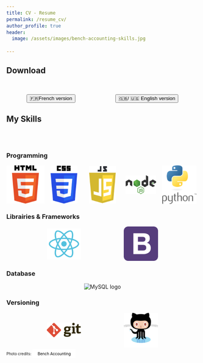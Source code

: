 ```yaml
---
title: CV - Resume
permalink: /resume_cv/
author_profile: true
header:
  image: /assets/images/bench-accounting-skills.jpg

---
```


<h2>Download</h2>
<div style="display: flex; justify-content: space-around; margin-top:50px;">
<a href="../assets/resume/cv_claire_kodia.pdf" target="_blank"><button class="page__taxonomy-item"> 🇫🇷French version</button></a>
<a href="../assets/resume/resume_claire_kodia.pdf" target="_blank"><button class="page__taxonomy-item"> 🇬🇧/ 🇺🇸 English version</button></a>
</div>

<h2>My Skills</h2>
<div style="display: grid; grid-template-columns: repeat(5, 1fr); margin-top:50px; justify-items:center; align-items:center">
<h3 style="grid-column: span 5; justify-self:start;">Programming</h3>
<img src="../assets/logo/HTML5_Logo.svg"  alt="HTML5 logo" style="width: 100px; height: auto;"/>
<img src="../assets/logo/CSS3_Logo.svg"  alt="CSS3 logo" style="width: 70px; height: auto;"/>
<img src="../assets/logo/JS_Logo.svg"  alt="JavaScript logo" style="width: 70px; height: auto;"/>
<img src="../assets/logo/Nodejs_Logo.svg"  alt="NodeJS logo" style="width: 80px; height: auto;"/>
<img src="../assets/logo/Python_Logo.svg"  alt="Python logo" style="width: 90px; height: auto;"/>

<h3 style="grid-column: span 5; justify-self:start;">Librairies & Frameworks</h3>
<img src="../assets/logo/Reactjs_Logo.svg"  alt="ReactJS logo" style="width: 90px; height: auto; grid-column: 2"/>
<img src="../assets/logo/Bootstrap_Logo.svg"  alt="Bootstrap logo" style="width: 90px; height: auto; grid-column: 4"/>

<h3 style="grid-column: span 5; justify-self:start;">Database</h3>
<img src="https://img.icons8.com/ios-filled/90/000000/mysql-logo.png" alt="MySQL logo" style="grid-column: 3"/>

<h3 style="grid-column: span 5; justify-self:start;" >Versioning</h3>
<img src="../assets/logo/Git_Logo.svg"  alt="Git logo" style="width: 90px; height: auto; grid-column: 2"/>
<img src="../assets/logo/Github_Logo.svg"  alt="GitHub logo" style="width: 90px; height: auto; grid-column: 4"/>

</div>

<div>
<p style="font-size:10px;display:inline-block;">Photo credits:</p>
<a style="background-color:white;color:black;text-decoration:none;padding:4px 10px;font-size:10px;line-height:1.2;display:inline-block;" href="https://unsplash.com/@benchaccounting?utm_medium=referral&amp;utm_campaign=photographer-credit&amp;utm_content=creditBadge" target="_blank" rel="noopener noreferrer" title="Download free do whatever you want high-resolution photos from Bench Accounting"><span style="display:inline-block;padding:2px 3px">Bench Accounting</span></a>
</div>